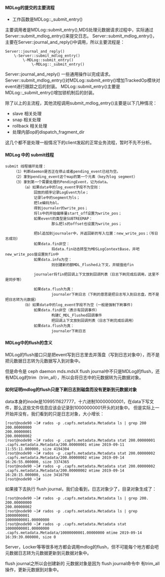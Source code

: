 #### MDLog的提交的主要流程

* 工作函数是MDLog::_submit_entry()

主要调用者是MDLog::submit_entry(),MDS处理元数据请求过程中，实际通过Server::submit_mdlog_entry()来提交日志。
Server::submit_mdlog_entry()，主要在Server::journal_and_reply()中调用，所以主要流程是：

    Server::journal_and_reply()
        \-Server::submit_mdlog_entry() 
            \-MDLog::submit_entry()
                \-MDLog::_submit_entry()


Server::journal_and_reply() 一些通用操作以完成请求。
Server::submit_mdlog_entry()对MDLog::submit_entry()增加TrackedOp模块对event进行跟踪之后的封装。
MDLog::submit_entry()主要是MDLog::_submit_entry()增加锁机制后的封装。

除了以上的主流程，其他流程调用submit_mdlog_entry()主要是以下几种情况：

* slave 相关处理
* snap 相关处理
* rollback 相关处理
* 处理内部op的dispatch_fragment_dir

这几个都不是处理一般情况下的client发起的正常业务流程，暂时不先不分析。


#### MDLog 中的 submit线程


    submit 线程循环处理：
        （1）判断daemon是否正在停止或者pending_event已经为空。
        （2）拿到pending_event这个map的第一个元素（key为log segment）
        （3）拿到第一个需要处理的PendingEvent，记为data。
            （a）如果data中的log_event字段不为空则：
                 回放的顺序记录LogEvent为le；
                 记录le中的segment为ls；
                 把le编码为bl。
                 得到journaler的write_pos；
                 将ls中的开始偏移量start_off设置为write_pos；
                 如果event的类型是SUBTREEMAP：
                         那么把ls的offset也设置为write_pos；

                 把bl追加到journaler中，并返回新的写入位置：new_write_pos；（写日志成功）
                 如果data.fin非空：
                         将data.fin动态转型为MDSLogContextBase，并吧new_write_pos值设置到fin中
                 如果data.info为空：
                         则创建新的额MDL_Flushed上下文，并赋值给fin

                 journaler将fin把回调上下文放到回调列表（日志下刷完成后调用，这里不是同步等）

                 如果data.flush为真：
                         journaler下刷日志（下刷的意思是把日志写入到日志盘，而不是把日志转为元数据）
            （b）如果data中的log_event字段不为空（一般是强制下刷事件)
                 如果data.fin非空（表示有回调事件）
                         构建C_MDL_Flushed回调事件
                         把回调上下文放到回调列表（日志下刷完成后调用）
                 如果data.flush为真：
                         journaler下刷日志


#### MDLog中的flush的含义

MDLog的flush接口只是把event写到日志里去并落盘（写到日志对象中），而不是把元数据日志转为元数据写入到对象中。

但是命令是 ceph daemon mds.mdsX flush journal中不只是MDLog的flush，还有MDLog的trim（trim_all），所以会将日志中的元数据转为元数据对象。

#### 如何证明mdlog的flush只是下刷日志到磁盘而没有更新到元数据对象

data本身的inode是1099511627777，十六进制10000000001，在data下写文件，那么这些文件信息应该会记录到10000000001开头的对象中。
但是实际上一开始并没有，我们看到的只是日志对象，大小增长：

    [root@node90 ~]# rados -p .capfs.metadata.Metadata ls | grep 200
    200.00000000
    200.00000001
    200.00000002
    [root@node90 ~]# rados -p .capfs.metadata.Metadata stat 200.00000001
    .capfs.metadata.Metadata/200.00000001 mtime 2019-09-11 11:55:11.000000, size 4194304
    [root@node90 ~]# rados -p .capfs.metadata.Metadata stat 200.00000002
    .capfs.metadata.Metadata/200.00000002 mtime 2019-09-14 16:26:55.000000, size 3374365
    [root@node90 ~]# rados -p .capfs.metadata.Metadata stat 200.00000002
    .capfs.metadata.Metadata/200.00000002 mtime 2019-09-14 16:28:15.000000, size 3416798
    [root@node90 ~]#

如果接下去执行 flush journal，我们会看到，日志对象少了，目录对象生成了：
  
    [root@node90 ~]# rados -p .capfs.metadata.Metadata ls | grep 200.
    200.00000000
    200.00000002
    [root@node90 ~]# rados -p .capfs.metadata.Metadata ls | grep 10000000001
    10000000001.00000000
    [root@node90 ~]# rados -p .capfs.metadata.Metadata stat 10000000001.00000000
    .capfs.metadata.Metadata/10000000001.00000000 mtime 2019-09-14 16:39:39.000000, size 0

Server，Locker等等很多地方都会调用mdlog的flush，但不可能每个地方都会吧元数据日志转为元数据更新到元数据对象中。

flush journal之所以会创建新的 元数据对象是因为 flush journal命令中 有trim_all操作，更新元数据到对象中。
